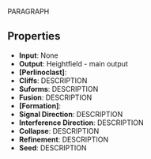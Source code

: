 
PARAGRAPH

## Properties
- **Input**: None
- **Output**: Heightfield - main output
- **[Perlinoclast]**: 
- **Cliffs**: DESCRIPTION
- **Suforms**: DESCRIPTION
- **Fusion**: DESCRIPTION
- **[Formation]**: 
- **Signal Direction**: DESCRIPTION
- **Interference Direction**: DESCRIPTION
- **Collapse**: DESCRIPTION
- **Refinement**: DESCRIPTION
- **Seed**: DESCRIPTION




